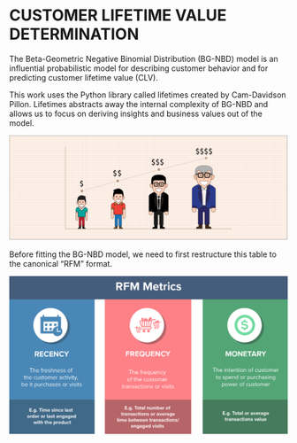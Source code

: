 # CUSTOMER LIFETIME VALUE DETERMINATION

The Beta-Geometric Negative Binomial Distribution (BG-NBD) model is an influential probabilistic model for describing customer behavior 
and for predicting customer lifetime value (CLV).

This work uses the  Python library called lifetimes created by Cam-Davidson Pillon. Lifetimes abstracts away the internal complexity of BG-NBD and allows us to focus on deriving insights 
and business values out of the model.

![CLV](clv.png)

Before fitting the BG-NBD model, we need to first restructure this table to the canonical “RFM” format. 

![RFM](rfm.png)
